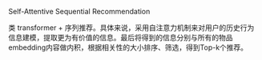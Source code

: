 Self-Attentive Sequential Recommendation

类 transformer + 序列推荐。具体来说，采用自注意力机制来对用户的历史行为信息建模，提取更为有价值的信息。最后将得到的信息分别与所有的物品embedding内容做内积，根据相关性的大小排序、筛选，得到Top-k个推荐。

